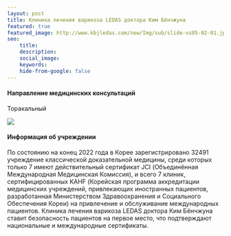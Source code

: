 ```yaml
---
layout: post
title: Клиника лечения варикоза LEDAS доктора Ким Бёнчжуна
featured: true
featured_image: http://www.kbjledas.com/new/Img/sub/slide-vs05-02-01.jpg
seo:
    title:
    description:
    social_image:
    keywords:
    hide-from-google: false
---
```


#### Направление медицинских консультаций

Торакальный

<img class="centered-img" src="http://www.kbjledas.com/data/report/d41ff8fb5e1640659989.jpg">

#### Информация об учреждении

По состоянию на конец 2022 года в Корее зарегистрировано 32491 учреждение классической доказательной
медицины, среди которых только 7 имеют действительный сертификат JCI (Объединённая Международная
Медицинская Комиссия), и всего 7 клиник, сертифицированных KAHF (Корейская программа аккредитации
медицинских учреждений, привлекающих иностранных пациентов, разработанная Министерством
Здравоохранения и Социального Обеспечения Кореи) на привлечение и обслуживание
международных пациентов.
Клиника лечения варикоза LEDAS доктора Ким Бёнчжуна ставит безопасность пациентов на первое место,
что подтверждают национальные и международные сертификаты.
